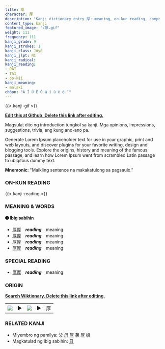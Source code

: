 ```yaml
---
title: 厚
character: 厚
description: "Kanji dictionary entry 厚: meaning, on-kun reading, compounds, origin, related kanji"
content_type: kanji
featured_image: "/厚.gif"
weight: 111
frequency: 111
kanji_grade: 9
kanji_strokes: 1
kanji_class: Jōyō
kanji_jlpt: N1
kanji_radical: 
kanji_reading: 
- DAI
- TAI
- oo-kii
kanji_meaning:
- malaki
chōon: "Ā Ī Ū Ē Ō ā ī ū ē ō ’"
---
```

[//]: # (Don't edit the line below. Kanji animated GIF code is automatically generated.)
{{< kanji-gif >}}

[//]: # (Edit below this line.)

**[Edit this at Github. Delete this link after editing.](https://github.com/tim0g/tim/tree/main/content/kanji/厚/index.md)**

Magsulat dito ng introduction tungkol sa kanji. Mga opinions, impressions, suggestions, trivia, ang kung ano-ano pa.

Generate Lorem Ipsum placeholder text for use in your graphic, print and web layouts, and discover plugins for your favorite writing, design and blogging tools. Explore the origins, history and meaning of the famous passage, and learn how Lorem Ipsum went from scrambled Latin passage to ubiqitous dummy text.
 
**Mnemonic:** "Maikling sentence na makakatulong sa pagsaulo."

### ON-KUN READING

[//]: # (Don't edit the line below. ON-KUN READING code is automatically generated.)
{{< kanji-reading >}}

### MEANING & WORDS

#### ➊ **Ibig sabihin**
  - [厚](../厚)[厚](../厚)　***reading***　meaning
  - [厚](../厚)[厚](../厚)　***reading***　meaning
  - [厚](../厚)[厚](../厚)　***reading***　meaning
  - [厚](../厚)[厚](../厚)　***reading***　meaning

### SPECIAL READING
  - [厚](../厚)[厚](../厚)　***reading***　meaning

### ORIGIN

**[Search Wiktionary. Delete this link after editing.](https://wiktionary.org/wiki/厚)**
<table class="kanji-table"><tr><td>
<img src="60px-厚-bronze.svg.png">
</td><td>▶</td><td>
<img src="60px-厚-oracle.svg.png">
</td><td>▶</td>
<td class="kanji-origin">厚</td>
</tr></table>

### RELATED KANJI
- Miyembro ng pamilya: [父](../父) [母](../母) [厚](../厚) [弟](../弟) [厚](../厚) [娘](../娘)
- Magkatulad ng ibig sabihin: [日](../日)
